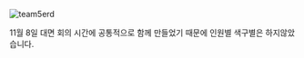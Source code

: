 ![team5erd](https://github.com/zazasj/team5_v2sbm3c/assets/105793155/cab09d1e-2d97-4456-8184-708c04fe5318)

11월 8일 대면 회의 시간에 공통적으로 함께 만들었기 때문에 인원별 색구별은 하지않았습니다.
